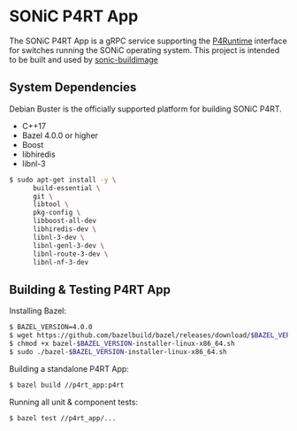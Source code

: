 # SONiC P4RT App

The SONiC P4RT App is a gRPC service supporting the
[P4Runtime](https://github.com/p4lang/p4runtime) interface for switches running
the SONiC operating system. This project is intended to be built and used by
[sonic-buildimage](https://github.com/Azure/sonic-buildimage)

## System Dependencies

Debian Buster is the officially supported platform for building SONiC P4RT.

*   C++17
*   Bazel 4.0.0 or higher
*   Boost
*   libhiredis
*   libnl-3

```bash
$ sudo apt-get install -y \
      build-essential \
      git \
      libtool \
      pkg-config \
      libboost-all-dev
      libhiredis-dev \
      libnl-3-dev \
      libnl-genl-3-dev \
      libnl-route-3-dev \
      libnl-nf-3-dev
```

## Building & Testing P4RT App

Installing Bazel:

```bash
$ BAZEL_VERSION=4.0.0
$ wget https://github.com/bazelbuild/bazel/releases/download/$BAZEL_VERSION/bazel-$BAZEL_VERSION-installer-linux-x86_64.sh
$ chmod +x bazel-$BAZEL_VERSION-installer-linux-x86_64.sh
$ sudo ./bazel-$BAZEL_VERSION-installer-linux-x86_64.sh
```

Building a standalone P4RT App:

```bash
$ bazel build //p4rt_app:p4rt
```

Running all unit & component tests:

```bash
$ bazel test //p4rt_app/...
```
